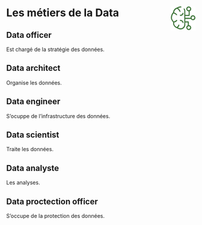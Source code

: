 # **Les métiers de la Data** <a href="../"><img src="https://github.com/MiKL5/BI/raw/master/assets/bi.svg" alt="Les intelligences artificielles" align="right" height="64px"></a>
## **Data officer**
Est chargé de la stratégie des données.
## **Data architect**
Organise les données.
## **Data engineer**
S’ocuppe de l’infrastructure des données.
## **Data scientist**
Traite les données.
## **Data analyste**
Les analyses.
## **Data proctection officer**
S’occupe de la protection des données.